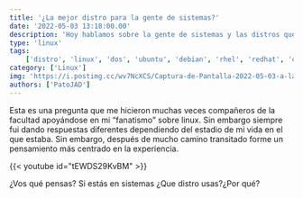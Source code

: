 ```yaml
---
title: '¿La mejor distro para la gente de sistemas?'
date: '2022-05-03 13:18:00.00'
description: 'Hoy hablamos sobre la gente de sistemas y las distros que tiene que conocer'
type: 'linux'
tags:
    ['distro', 'linux', 'dos', 'ubuntu', 'debian', 'rhel', 'redhat', 'opinion']
category: ['Linux']
img: 'https://i.postimg.cc/wv7NcXCS/Captura-de-Pantalla-2022-05-03-a-la-s-13-02-07.png'
authors: ['PatoJAD']
---
```


Esta es una pregunta que me hicieron muchas veces compañeros de la facultad apoyándose en mi “fanatismo” sobre linux. Sin embargo siempre fui dando respuestas diferentes dependiendo del estadio de mi vida en el que estaba. Sin embargo, después de mucho camino transitado forme un pensamiento más centrado en la experiencia.

{{< youtube id="tEWDS29KvBM" >}}

¿Vos qué pensas? Si estás en sistemas ¿Que distro usas?¿Por qué?
